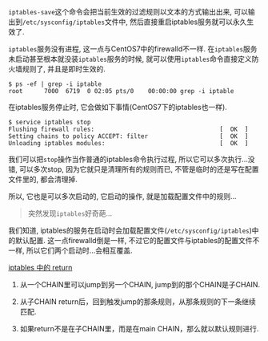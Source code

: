 `iptables-save`这个命令会把当前生效的过滤规则以文本的方式输出出来, 可以输出到`/etc/sysconfig/iptables`文件中, 然后直接重启iptables服务就可以永久生效了.

`iptables`服务没有进程, 这一点与CentOS7中的firewalld不一样. 在`iptables`服务未启动甚至根本就没装`iptables`服务的时候, 就可以使用`iptables`命令直接定义防火墙规则了, 并且是即时生效的.

```
$ ps -ef | grep -i iptable
root      7000  6719  0 02:05 pts/0    00:00:00 grep -i iptable
```

在iptables服务停止时, 它会做如下事情(CentOS7下的iptables也一样).

```
$ service iptables stop
Flushing firewall rules:                                   [  OK  ]
Setting chains to policy ACCEPT: filter                    [  OK  ]
Unloading iptables modules:                                [  OK  ]
```

我们可以把`stop`操作当作普通的iptables命令执行过程, 所以它可以多次执行...没错, 可以多次stop, 因为它就只是清理所有的规则而已, 不管是临时的还是写在配置文件里的, 都会清理掉.

所以, 它也是可以多次启动的, 它启动的操作, 就是加载配置文件中的规则...

> 突然发现`iptables`好奇葩...

我们知道, iptables的服务在启动时会加载配置文件(`/etc/sysconfig/iptables`)中的默认配置. 这一点firewalld倒是一样, 不过它的配置文件与iptables的配置文件不一样, 所以它们两个启动时...会相互覆盖.

[iptables 中的 return](http://bbs.csdn.net/topics/340237926)

1. 从一个CHAIN里可以jump到另一个CHAIN, jump到的那个CHAIN是子CHAIN.

2. 从子CHAIN return后，回到触发jump的那条规则，从那条规则的下一条继续匹配.

3. 如果return不是在子CHAIN里，而是在main CHAIN，那么就以默认规则进行.
